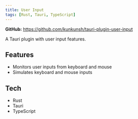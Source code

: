```yaml
---
title: User Input
tags: [Rust, Tauri, TypeScript]
---
```


**GitHub:** https://github.com/kunkunsh/tauri-plugin-user-input

A Tauri plugin with user input features.

## Features

- Monitors user inputs from keyboard and mouse
- Simulates keyboard and mouse inputs

## Tech

- Rust
- Tauri
- TypeScript
